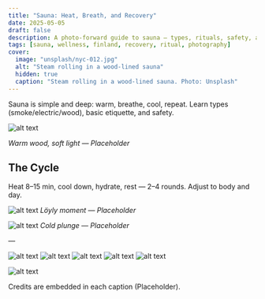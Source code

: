 ```yaml
---
title: "Sauna: Heat, Breath, and Recovery"
date: 2025-05-05
draft: false
description: A photo-forward guide to sauna — types, rituals, safety, and how to find your routine.
tags: [sauna, wellness, finland, recovery, ritual, photography]
cover:
  image: "unsplash/nyc-012.jpg"
  alt: "Steam rolling in a wood-lined sauna"
  hidden: true
  caption: "Steam rolling in a wood-lined sauna. Photo: Unsplash"
---
```


Sauna is simple and deep: warm, breathe, cool, repeat. Learn types (smoke/electric/wood), basic etiquette, and safety.

![alt text](unsplash/nyc-012.jpg)


_Warm wood, soft light — Placeholder_

## The Cycle

Heat 8–15 min, cool down, hydrate, rest — 2–4 rounds. Adjust to body and day.

![alt text](unsplash/nyc-008.jpg) 
_Löyly moment — Placeholder_

![alt text](unsplash/sweden.jpg)
_Cold plunge — Placeholder_

—



![alt text](unsplash/bbq.jpg) ![alt text](unsplash/crab.jpg) ![alt text](unsplash/fish.jpg) ![alt text](unsplash/fishing.jpg) ![alt text](unsplash/norway.jpg) 



 ![alt text](unsplash/sky.jpg) 

Credits are embedded in each caption (Placeholder).
